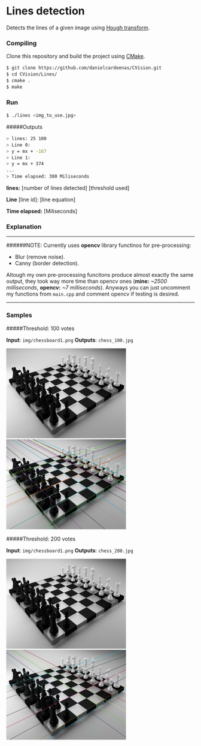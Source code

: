 # Lines detection
Detects the lines of a given image using [Hough transform](http://en.wikipedia.org/wiki/Hough_transform).

### Compiling

Clone this repository and build the project using [CMake](http://www.cmake.org/download/).

```sh
$ git clone https://github.com/danielcardeenas/CVision.git
$ cd CVision/Lines/
$ cmake .
$ make
```
### Run
```sh
$ ./lines <img_to_use.jpg>
```
#####Outputs

```sh
> lines: 25 100
> Line 0:
> y = mx + -167
> Line 1:
> y = mx + 374
...
> Time elapsed: 300 Miliseconds

```


**lines:** [number of lines detected] [threshold used]

**Line** [line id]: [line equation]

**Time elapsed:** [Miliseconds]

### Explanation

---------------------------------------

######NOTE:
Currently uses **opencv** library functinos for pre-processing:
+ Blur (remove noise).
+ Canny (border detection).

Altough my own pre-processing funcitons produce almost exactly the same output, they took way more time than opencv ones (**mine:** *~2500 milliseconds*, **opencv:** *~7 milliseconds*). Anyways you can just uncomment my functions from `main.cpp` and comment opencv if testing is desired.

---------------------------------------

### Samples
#####Threshold: 100 votes

**Input**: ```img/chessboard1.png```
**Outputs**: ```chess_100.jpg```

<img src="https://raw.githubusercontent.com/danielcardeenas/CVision/master/Lines/img/chessboard1.png" width="320" height="240" />
<img src="https://raw.githubusercontent.com/danielcardeenas/CVision/master/Lines/chess_100.jpg" width="320" height="240" />

#####Threshold: 200 votes

**Input**: ```img/chessboard1.png```
**Outputs**: ```chess_200.jpg```

<img src="https://raw.githubusercontent.com/danielcardeenas/CVision/master/Lines/img/chessboard1.png" width="320" height="240" />
<img src="https://raw.githubusercontent.com/danielcardeenas/CVision/master/Lines/chess_200.jpg" width="320" height="240" />
